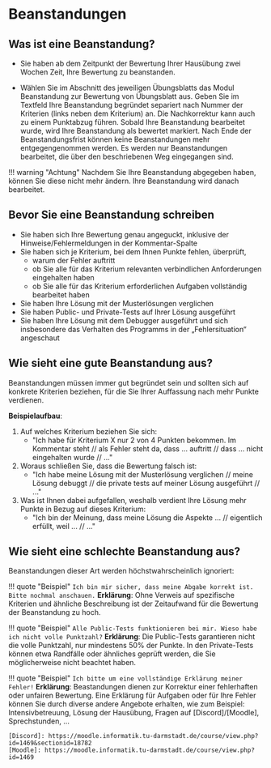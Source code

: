 # Beanstandungen

## Was ist eine Beanstandung?

* Sie haben ab dem Zeitpunkt der Bewertung Ihrer Hausübung zwei Wochen Zeit, Ihre Bewertung zu beanstanden.

* Wählen Sie im Abschnitt des jeweiligen Übungsblatts das Modul Beanstandung zur Bewertung von Übungsblatt aus. Geben Sie im Textfeld Ihre Beanstandung begründet separiert nach Nummer der Kriterien (links neben dem Kriterium) an. Die Nachkorrektur kann auch zu einem Punktabzug führen.
Sobald Ihre Beanstandung bearbeitet wurde, wird Ihre Beanstandung als bewertet markiert. Nach Ende der Beanstandungsfrist können keine Beanstandungen mehr entgegengenommen werden. Es werden nur Beanstandungen bearbeitet, die über den beschriebenen Weg eingegangen sind.

!!! warning "Achtung"
	Nachdem Sie Ihre Beanstandung abgegeben haben, können Sie diese nicht mehr ändern. Ihre Beanstandung wird danach bearbeitet.

## Bevor Sie eine Beanstandung schreiben

- Sie haben sich Ihre Bewertung genau angeguckt, inklusive der Hinweise/Fehlermeldungen in der Kommentar-Spalte
- Sie haben sich je Kriterium, bei dem Ihnen Punkte fehlen, überprüft,
	- warum der Fehler auftritt
	- ob Sie alle für das Kriterium relevanten verbindlichen Anforderungen eingehalten haben
	- ob Sie alle für das Kriterium erforderlichen Aufgaben vollständig bearbeitet haben
- Sie haben Ihre Lösung mit der Musterlösungen verglichen
- Sie haben Public- und Private-Tests auf Ihrer Lösung ausgeführt
- Sie haben Ihre Lösung mit dem Debugger ausgeführt und sich insbesondere das Verhalten des Programms in der „Fehlersituation“ angeschaut

## Wie sieht eine gute Beanstandung aus?
Beanstandungen müssen immer gut begründet sein und sollten sich auf konkrete Kriterien beziehen, für die Sie Ihrer Auffassung nach mehr Punkte verdienen.

**Beispielaufbau**:

1. Auf welches Kriterium beziehen Sie sich:
    * "Ich habe für Kriterium X nur 2 von 4 Punkten bekommen. Im Kommentar steht // als Fehler steht da, dass … auftritt // dass ... nicht eingehalten wurde // ..."
2. Woraus schließen Sie, dass die Bewertung falsch ist:
    * "Ich habe meine Lösung mit der Musterlösung verglichen // meine Lösung debuggt // die private tests auf meiner Lösung ausgeführt // ..."
3. Was ist Ihnen dabei aufgefallen, weshalb verdient Ihre Lösung mehr Punkte in Bezug auf dieses Kriterium:
    * "Ich bin der Meinung, dass meine Lösung die Aspekte … // eigentlich erfüllt, weil ... // ..."

## Wie sieht eine schlechte Beanstandung aus?

Beanstandungen dieser Art werden höchstwahrscheinlich ignoriert:

!!! quote "Beispiel"
	```
	Ich bin mir sicher, dass meine Abgabe korrekt ist. Bitte nochmal anschauen.
	```
	**Erklärung**: Ohne Verweis auf spezifische Kriterien und ähnliche Beschreibung ist der Zeitaufwand für die Bewertung der Beanstandung zu hoch.

!!! quote "Beispiel"
	```
	Alle Public-Tests funktionieren bei mir. Wieso habe ich nicht volle Punktzahl?
	```
	**Erklärung**: Die Public-Tests garantieren nicht die volle Punktzahl, nur mindestens 50% der Punkte. In den Private-Tests können etwa Randfälle oder ähnliches geprüft werden, die Sie möglicherweise nicht beachtet haben.

!!! quote "Beispiel"
	```
	Ich bitte um eine vollständige Erklärung meiner Fehler!
	```
	**Erklärung**: Beastandungen dienen zur Korrektur einer fehlerhaften oder unfairen Bewertung. Eine Erklärung für Aufgaben oder für Ihre Fehler können Sie durch diverse andere Angebote erhalten, wie zum Beispiel: Intensivbetreuung, Lösung der Hausübung, Fragen auf [Discord]/[Moodle], Sprechstunden, ...

	[Discord]: https://moodle.informatik.tu-darmstadt.de/course/view.php?id=1469&sectionid=18782
	[Moodle]: https://moodle.informatik.tu-darmstadt.de/course/view.php?id=1469

